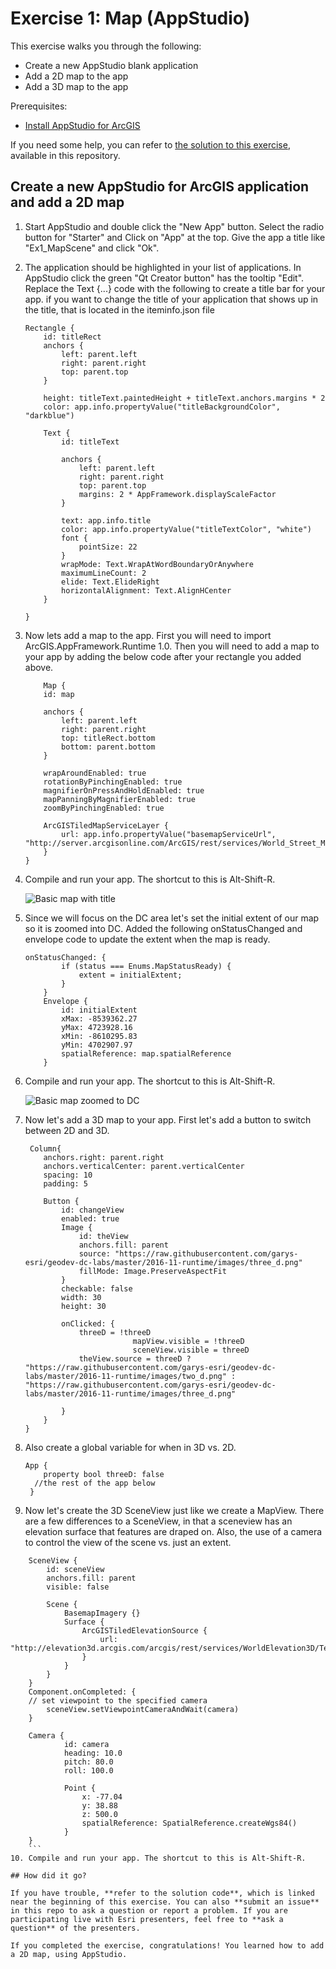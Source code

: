 # Exercise 1: Map (AppStudio)

This exercise walks you through the following:

- Create a new AppStudio blank application
- Add a 2D map to the app
- Add a 3D map to the app 


Prerequisites:

- [Install AppStudio for ArcGIS](http://doc.arcgis.com/en/appstudio/download/)

If you need some help, you can refer to [the solution to this exercise](../../solutions/AppStudio/Ex1_MapScene), available in this repository.

## Create a new AppStudio for ArcGIS application and add a 2D map
1. Start AppStudio and double click the "New App" button.  Select the radio button for "Starter" and Click on "App" at the top.  Give the app a title like "Ex1_MapScene" and click "Ok".
    

2. The application should be highlighted in your list of applications.  In AppStudio click the green "Qt Creator button" has the tooltip "Edit".  Replace the Text {...} code with the following to create a title bar for your app.  if you want to change the title of your application that shows up in the title, that is located in the iteminfo.json file
    
    ```
    Rectangle {
        id: titleRect
        anchors {
            left: parent.left
            right: parent.right
            top: parent.top
        }

        height: titleText.paintedHeight + titleText.anchors.margins * 2
        color: app.info.propertyValue("titleBackgroundColor", "darkblue")

        Text {
            id: titleText

            anchors {
                left: parent.left
                right: parent.right
                top: parent.top
                margins: 2 * AppFramework.displayScaleFactor
            }

            text: app.info.title
            color: app.info.propertyValue("titleTextColor", "white")
            font {
                pointSize: 22
            }
            wrapMode: Text.WrapAtWordBoundaryOrAnywhere
            maximumLineCount: 2
            elide: Text.ElideRight
            horizontalAlignment: Text.AlignHCenter
        }

    }
    ```
3. Now lets add a map to the app.  First you will need to import ArcGIS.AppFramework.Runtime 1.0. Then you will need to add a map to your app by adding the below code after your rectangle you added above.

    ```
        Map {
        id: map

        anchors {
            left: parent.left
            right: parent.right
            top: titleRect.bottom
            bottom: parent.bottom
        }

        wrapAroundEnabled: true
        rotationByPinchingEnabled: true
        magnifierOnPressAndHoldEnabled: true
        mapPanningByMagnifierEnabled: true
        zoomByPinchingEnabled: true

        ArcGISTiledMapServiceLayer {
            url: app.info.propertyValue("basemapServiceUrl", "http://server.arcgisonline.com/ArcGIS/rest/services/World_Street_Map/MapServer")
        }
    }
    ```
4. Compile and run your app. The shortcut to this is Alt-Shift-R.

    ![Basic map with title](01-basic-map-app.PNG)
    
5. Since we will focus on the DC area let's set the initial extent of our map so it is zoomed into DC.  Added the following onStatusChanged and envelope code to update the extent when the map is ready.

    ```
   onStatusChanged: {
            if (status === Enums.MapStatusReady) {
                extent = initialExtent;
            }
        }
        Envelope {
            id: initialExtent
            xMax: -8539362.27
            yMax: 4723928.16
            xMin: -8610295.83
            yMin: 4702907.97
            spatialReference: map.spatialReference
        }
    ```
    
6. Compile and run your app. The shortcut to this is Alt-Shift-R.

    ![Basic map zoomed to DC](02-basic-map-app-zoomed.PNG)
    
7.  Now let's add a 3D map to your app.  First let's add a button to switch between 2D and 3D.
    ```
     Column{
        anchors.right: parent.right
        anchors.verticalCenter: parent.verticalCenter
        spacing: 10
        padding: 5

        Button {
            id: changeView
            enabled: true
            Image {
                id: theView
                anchors.fill: parent
                source: "https://raw.githubusercontent.com/garys-esri/geodev-dc-labs/master/2016-11-runtime/images/three_d.png"
                fillMode: Image.PreserveAspectFit
            }
            checkable: false
            width: 30
            height: 30

            onClicked: {
                threeD = !threeD
                            mapView.visible = !threeD
                            sceneView.visible = threeD
                theView.source = threeD ? "https://raw.githubusercontent.com/garys-esri/geodev-dc-labs/master/2016-11-runtime/images/two_d.png" : "https://raw.githubusercontent.com/garys-esri/geodev-dc-labs/master/2016-11-runtime/images/three_d.png"

            }
        }
    }
    ```
8.  Also create a global variable for when in 3D vs. 2D.
    ```
    App {
        property bool threeD: false
      //the rest of the app below  
     }
    ```
9.  Now let's create the 3D SceneView just like we create a MapView.  There are a few differences to a SceneView, in that a sceneview has an elevation surface that features are draped on. Also, the use of a camera to control the view of the scene vs. just an extent. 
```
    SceneView {
        id: sceneView
        anchors.fill: parent
        visible: false

        Scene {
            BasemapImagery {}
            Surface {
                ArcGISTiledElevationSource {
                    url: "http://elevation3d.arcgis.com/arcgis/rest/services/WorldElevation3D/Terrain3D/ImageServer"
                }
            }
        }
    }
    Component.onCompleted: {
    // set viewpoint to the specified camera
        sceneView.setViewpointCameraAndWait(camera)
    }

    Camera {
            id: camera
            heading: 10.0
            pitch: 80.0
            roll: 100.0

            Point {
                x: -77.04
                y: 38.88
                z: 500.0
                spatialReference: SpatialReference.createWgs84()
            }
    }
    ```
10. Compile and run your app. The shortcut to this is Alt-Shift-R.

## How did it go?

If you have trouble, **refer to the solution code**, which is linked near the beginning of this exercise. You can also **submit an issue** in this repo to ask a question or report a problem. If you are participating live with Esri presenters, feel free to **ask a question** of the presenters.

If you completed the exercise, congratulations! You learned how to add a 2D map, using AppStudio.

